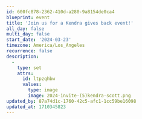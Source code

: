 ```yaml
---
id: 600fc878-2362-410d-a280-9a8154de0ca4
blueprint: event
title: 'Join us for a Kendra gives back event!'
all_day: false
multi_day: false
start_date: '2024-03-23'
timezone: America/Los_Angeles
recurrence: false
description:
  -
    type: set
    attrs:
      id: ltpzqhbw
      values:
        type: image
        image: 2024-invite-(5)kendra-scott.png
updated_by: 87a74d1c-1760-42c5-afc1-1cc59be16098
updated_at: 1710345823
---
```

